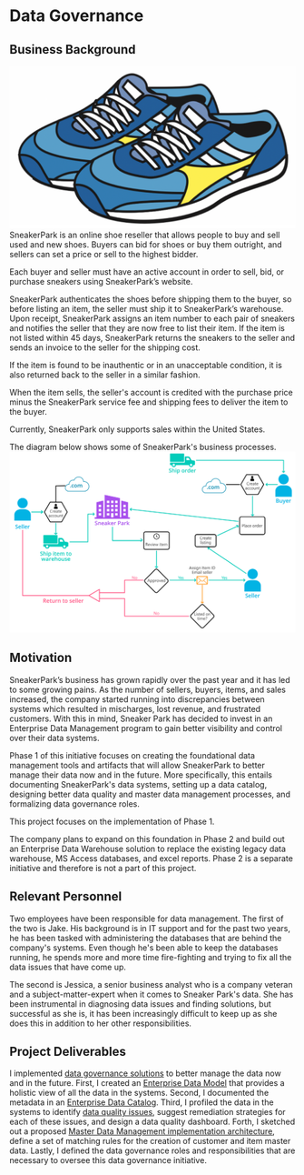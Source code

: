 # Data Governance

## Business Background
![](logo.png)
SneakerPark is an online shoe reseller that allows people to buy and sell used and new shoes. Buyers can bid for shoes or buy them outright, and sellers can set a price or sell to the highest bidder.

Each buyer and seller must have an active account in order to sell, bid, or purchase sneakers using SneakerPark’s website.

SneakerPark authenticates the shoes before shipping them to the buyer, so before listing an item, the seller must ship it to SneakerPark’s warehouse. Upon receipt, SneakerPark assigns an item number to each pair of sneakers and notifies the seller that they are now free to list their item. If the item is not listed within 45 days, SneakerPark returns the sneakers to the seller and sends an invoice to the seller for the shipping cost.

If the item is found to be inauthentic or in an unacceptable condition, it is also returned back to the seller in a similar fashion.

When the item sells, the seller's account is credited with the purchase price minus the SneakerPark service fee and shipping fees to deliver the item to the buyer.

Currently, SneakerPark only supports sales within the United States.

The diagram below shows some of SneakerPark's business processes.
![](process.png)

## Motivation
SneakerPark’s business has grown rapidly over the past year and it has led to some growing pains. As the number of sellers, buyers, items, and sales increased, the company started running into discrepancies between systems which resulted in mischarges, lost revenue, and frustrated customers. With this in mind, Sneaker Park has decided to invest in an Enterprise Data Management program to gain better visibility and control over their data systems.

Phase 1 of this initiative focuses on creating the foundational data management tools and artifacts that will allow SneakerPark to better manage their data now and in the future. More specifically, this entails documenting SneakerPark's data systems, setting up a data catalog, designing better data quality and master data management processes, and formalizing data governance roles.

This project focuses on the implementation of Phase 1.

The company plans to expand on this foundation in Phase 2 and build out an Enterprise Data Warehouse solution to replace the existing legacy data warehouse, MS Access databases, and excel reports. Phase 2 is a separate initiative and therefore is not a part of this project.

## Relevant Personnel
Two employees have been responsible for data management. The first of the two is Jake. His background is in IT support and for the past two years, he has been tasked with administering the databases that are behind the company's systems. Even though he's been able to keep the databases running, he spends more and more time fire-fighting and trying to fix all the data issues that have come up.

The second is Jessica, a senior business analyst who is a company veteran and a subject-matter-expert when it comes to Sneaker Park's data. She has been instrumental in diagnosing data issues and finding solutions, but successful as she is, it has been increasingly difficult to keep up as she does this in addition to her other responsibilities.

## Project Deliverables
I implemented [data governance solutions](https://github.com/iDataist/Data-Governance/blob/main/data_governance_documentation.pdf) to better manage the data now and in the future. First, I created an [Enterprise Data Model](https://github.com/iDataist/Data-Governance/blob/main/enterprise_data_model.txt) that provides a holistic view of all the data in the systems. Second, I documented the metadata in an [Enterprise Data Catalog](https://github.com/iDataist/Data-Governance/blob/main/enterprise_data_catalog.xls). Third, I profiled the data in the systems to identify [data quality issues](https://github.com/iDataist/Data-Governance/blob/main/data_quality.xls), suggest remediation strategies for each of these issues, and design a data quality dashboard. Forth, I sketched out a proposed [Master Data Management implementation architecture](https://github.com/iDataist/Data-Governance/blob/main/master_data_management_architecture.pptx), define a set of matching rules for the creation of customer and item master data. Lastly, I defined the data governance roles and responsibilities that are necessary to oversee this data governance initiative.


